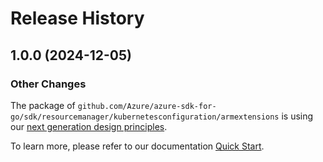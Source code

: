# Release History

## 1.0.0 (2024-12-05)
### Other Changes

The package of `github.com/Azure/azure-sdk-for-go/sdk/resourcemanager/kubernetesconfiguration/armextensions` is using our [next generation design principles](https://azure.github.io/azure-sdk/general_introduction.html).

To learn more, please refer to our documentation [Quick Start](https://aka.ms/azsdk/go/mgmt).